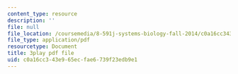 ```yaml
---
content_type: resource
description: ''
file: null
file_location: /coursemedia/8-591j-systems-biology-fall-2014/c0a16cc343e965ecfae6739f23edb9e1_gc3O2sKIsX4.pdf
file_type: application/pdf
resourcetype: Document
title: 3play pdf file
uid: c0a16cc3-43e9-65ec-fae6-739f23edb9e1
---
```

